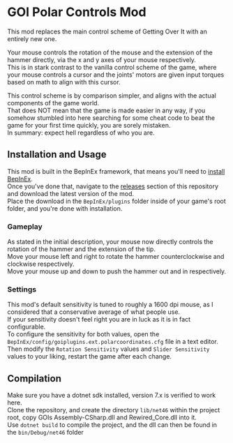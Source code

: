 # GOI Polar Controls Mod
This mod replaces the main control scheme of Getting Over It with an entirely new one.

Your mouse controls the rotation of the mouse and the extension of the hammer directly, via the x and y axes of your mouse respectively.\
This is in stark contrast to the vanilla control scheme of the game, where your mouse controls a cursor and the joints' motors are given input torques based on math to align with this cursor.

This control scheme is by comparison simpler, and aligns with the actual components of the game world.\
That does NOT mean that the game is made easier in any way, if you somehow stumbled into here searching for some cheat code to beat the game for your first time quickly, you are sorely mistaken.\
In summary: expect hell regardless of who you are.

## Installation and Usage
This mod is built in the BepInEx framework, that means you'll need to [install BepInEx](https://docs.bepinex.dev/articles/user_guide/installation/index.html).\
Once you've done that, navigate to the [releases](https://github.com/BarackOBusiness/GOI-Polar-Controls/releases) section of this repository and download the latest version of the mod.\
Place the download in the `BepInEx/plugins` folder inside of your game's root folder, and you're done with installation.

### Gameplay
As stated in the initial description, your mouse now directly controls the rotation of the hammer and the extension of the tip.\
Move your mouse left and right to rotate the hammer counterclockwise and clockwise respectively.\
Move your mouse up and down to push the hammer out and in respectively.

### Settings
This mod's default sensitivity is tuned to roughly a 1600 dpi mouse, as I considered that a conservative average of what people use.\
If your sensitivity doesn't feel right you are in luck as it is in fact configurable.\
To configure the sensitivity for both values, open the `BepInEx/config/goiplugins.ext.polarcoordinates.cfg` file in a text editor.\
Then modify the `Rotation Sensitivity` values and `Slider Sensitivity` values to your liking, restart the game after each change.

## Compilation
Make sure you have a dotnet sdk installed, version 7.x is verified to work here.\
Clone the repository, and create the directory `lib/net46` within the project root, copy GOIs Assembly-CSharp.dll and Rewired_Core.dll into it.\
Use `dotnet build` to compile the project, and the dll can then be found in the `bin/Debug/net46` folder
